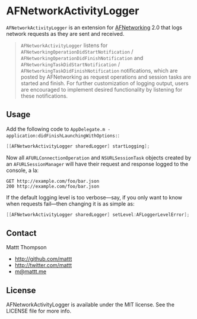 # AFNetworkActivityLogger

`AFNetworkActivityLogger` is an extension for [AFNetworking](http://github.com/AFNetworking/AFNetworking/) 2.0 that logs network requests as they are sent and received.

> `AFNetworkActivityLogger` listens for `AFNetworkingOperationDidStartNotification` / `AFNetworkingOperationDidFinishNotification` and `AFNetworkingTaskDidStartNotification` / `AFNetworkingTaskDidFinishNotification` notifications, which are posted by AFNetworking as request operations and session tasks are started and finish. For further customization of logging output, users are encouraged to implement desired functionality by listening for these notifications.

## Usage

Add the following code to `AppDelegate.m -application:didFinishLaunchingWithOptions:`:

``` objective-c
[[AFNetworkActivityLogger sharedLogger] startLogging];
```

Now all `AFURLConnectionOperation` and `NSURLSessionTask` objects created by an `AFURLSessionManager` will have their request and response logged to the console, a la:

```
GET http://example.com/foo/bar.json
200 http://example.com/foo/bar.json
```

If the default logging level is too verbose—say, if you only want to know when requests fail—then changing it is as simple as:

``` objective-c
[[AFNetworkActivityLogger sharedLogger] setLevel:AFLoggerLevelError];
```

## Contact

Mattt Thompson

- http://github.com/mattt
- http://twitter.com/mattt
- m@mattt.me

## License

AFNetworkActivityLogger is available under the MIT license. See the LICENSE file for more info.
